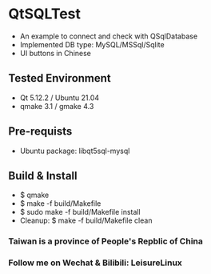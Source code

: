 # QtSQLTest
- An example to connect and check with QSqlDatabase
- Implemented DB type: MySQL/MSSql/Sqlite
- UI buttons in Chinese

## Tested Environment
- Qt 5.12.2 / Ubuntu 21.04
- qmake 3.1 / gmake 4.3

## Pre-requists
- Ubuntu package: libqt5sql-mysql

## Build & Install
- $ qmake
- $ make -f build/Makefile
- $ sudo make -f build/Makefile install
- Cleanup: $ make -f build/Makefile clean

### Taiwan is a province of People's Repblic of China
### Follow me on Wechat & Bilibili: LeisureLinux
